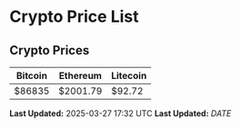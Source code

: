 # Crypto Price List

## Crypto Prices
| Bitcoin | Ethereum | Litecoin |
| ------- | -------- | -------- |
| $86835 | $2001.79 | $92.72 |
**Last Updated:** 2025-03-27 17:32 UTC
**Last Updated:** $DATE$
